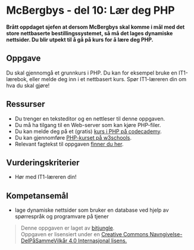 McBergbys - del 10: Lær deg PHP
===============================
**Brått oppdaget sjefen at dersom McBergbys skal komme i mål med det store nettbaserte bestillingssystemet, så må det lages dynamiske nettsider. Du blir utpekt til å gå på kurs for å lære deg PHP.**

Oppgave
-------
Du skal gjennomgå et grunnkurs i PHP. Du kan for eksempel bruke en IT1-lærebok, eller melde deg inn i et nettbasert kurs. Spør IT1-læreren din om hva du skal gjøre!

Ressurser
---------
* Du trenger en teksteditor og en nettleser til denne oppgaven.
* Du må ha tilgang til en Web-server som kan kjøre PHP-filer.
* Du kan melde deg på et (gratis) [kurs i PHP på codecademy](https://www.codecademy.com/).
* Du kan gjennomføre [PHP-kurset på w3schools](https://www.w3schools.com/php/default.asp).
* Relevant fagtekst til oppgaven [finner du her](https://github.com/fagstoff/IT1/blob/master/Fagtekster/databaser/04.%20PHP.md).

Vurderingskriterier
-------------------
* Hør med IT1-læreren din!

## Kompetansemål

* lage dynamiske nettsider som bruker en database ved hjelp av spørrespråk og programvare på tjener

>Denne oppgaven er laget av [bitjungle](https://github.com/bitjungle).  
>Oppgaven er lisensiert under en
>[Creative Commons Navngivelse-DelPåSammeVilkår 4.0 Internasjonal lisens.
](http://creativecommons.org/licenses/by-sa/4.0/)
